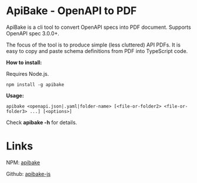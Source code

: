 # ApiBake - OpenAPI to PDF

ApiBake is a cli tool to convert OpenAPI specs into PDF document. Supports OpenAPI spec 3.0.0+.

The focus of the tool is to produce simple (less cluttered) API PDFs. It is easy to copy and paste schema definitions from PDF into TypeScript code.

**How to install:**

Requires Node.js.

```
npm install -g apibake
```

**Usage:**

```
apibake <openapi.json|.yaml|folder-name> [<file-or-folder2> <file-or-folder3> ...] [<options>]
```

Check **apibake -h** for details.

# Links

NPM: [apibake](https://www.npmjs.com/package/apibake)

Github: [apibake-js](https://github.com/curvednebula/apibake-js)
